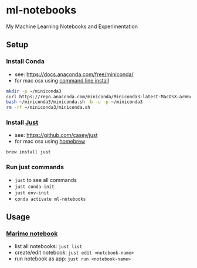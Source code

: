 # ml-notebooks
My Machine Learning Notebooks and Experimentation


## Setup

### Install Conda
* see: https://docs.anaconda.com/free/miniconda/
* for mac osx using [command line install](https://docs.anaconda.com/free/miniconda/#quick-command-line-install)
```bash
mkdir -p ~/miniconda3
curl https://repo.anaconda.com/miniconda/Miniconda3-latest-MacOSX-arm64.sh -o ~/miniconda3/miniconda.sh
bash ~/miniconda3/miniconda.sh -b -u -p ~/miniconda3
rm -rf ~/miniconda3/miniconda.sh
```

###  Install [Just](https://github.com/casey/just)
* see: https://github.com/casey/just
* for mac osx using [homebrew](https://brew.sh/)
```bash
brew install just
```

### Run just commands
* `just` to see all commands
* `just conda-init`
* `just env-init`
* `conda activate ml-notebooks`

## Usage

### [Marimo notebook](https://marimo.app/)

* list all notebooks: `just list`
* create/edit notebook: `just edit <notebook-name>`
* run notebook as app: `just run <notebook-name>`
